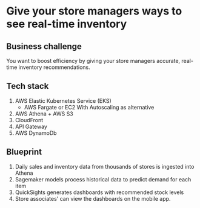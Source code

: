 # Give your store managers ways to see real-time inventory

## Business challenge

You want to boost efficiency by giving your store managers accurate, real-time inventory recommendations.

## Tech stack
1. AWS Elastic Kubernetes Service (EKS)
    - AWS Fargate or EC2 With Autoscaling as alternative
2. AWS Athena + AWS S3
3. CloudFront
4. API Gateway
5. AWS DynamoDb

## Blueprint
1. Daily sales and inventory data from thousands of stores is ingested into Athena
2. Sagemaker models process historical data to predict demand for each item
3. QuickSights generates dashboards with recommended stock levels
2. Store associates' can view the dashboards on the mobile app.


